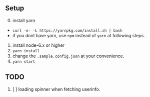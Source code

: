 ## Setup

0. install yarn
  - `curl -o- -L https://yarnpkg.com/install.sh | bash`
  - if you dont have yarn, use `npm` instead of `yarn` at following steps.
1. install node-6.x or higher
2. `yarn install`
3. change the `.sample.config.json` at your convenience.
3. `yarn start`

## TODO

1. [ ] loading spinner when fetching userinfo.
